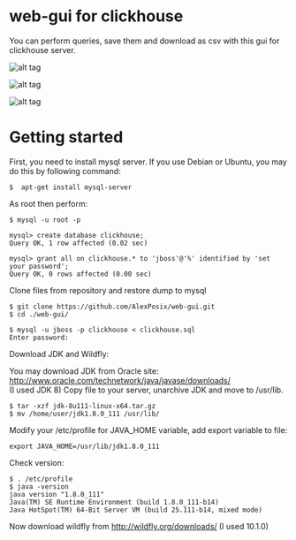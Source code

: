 # web-gui for clickhouse
You can perform queries, save them and download as csv with this gui for clickhouse server. 

![alt tag](https://github.com/AlexPosix/web-gui/blob/master/images/login.jpg)

![alt tag](https://github.com/AlexPosix/web-gui/blob/master/images/query.jpg)

![alt tag](https://github.com/AlexPosix/web-gui/blob/master/images/save.jpg)

# Getting started

First, you need to install mysql server. If you use Debian or Ubuntu, you may do this by following command:

```
$  apt-get install mysql-server
```
As root then perform:
```
$ mysql -u root -p

mysql> create database clickhouse;
Query OK, 1 row affected (0.02 sec)

mysql> grant all on clickhouse.* to 'jboss'@'%' identified by 'set your password';
Query OK, 0 rows affected (0.00 sec)

```
Clone files from repository and restore dump to mysql
```
$ git clone https://github.com/AlexPosix/web-gui.git
$ cd ./web-gui/

$ mysql -u jboss -p clickhouse < clickhouse.sql
Enter password:
```

Download JDK and Wildfly:

You may download JDK from Oracle site: <br />
http://www.oracle.com/technetwork/java/javase/downloads/ <br />
(I used JDK 8)
Copy file to your server, unarchive JDK and move to /usr/lib.
```
$ tar -xzf jdk-8u111-linux-x64.tar.gz
$ mv /home/user/jdk1.8.0_111 /usr/lib/
```
Modify your /etc/profile for JAVA_HOME variable, add export variable to file:
```
export JAVA_HOME=/usr/lib/jdk1.8.0_111
```
Check version:
```
$ . /etc/profile
$ java -version
java version "1.8.0_111"
Java(TM) SE Runtime Environment (build 1.8.0_111-b14)
Java HotSpot(TM) 64-Bit Server VM (build 25.111-b14, mixed mode)
```
Now download wildfly from http://wildfly.org/downloads/
(I used 10.1.0)
